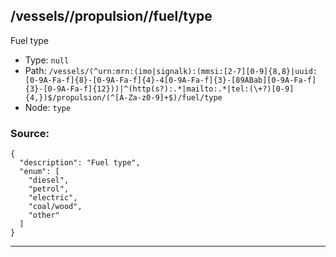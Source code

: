 ## /vessels/<RegExp>/propulsion/<RegExp>/fuel/type

Fuel type

* Type: `null`
* Path: `/vessels/(^urn:mrn:(imo|signalk):(mmsi:[2-7][0-9]{8,8}|uuid:[0-9A-Fa-f]{8}-[0-9A-Fa-f]{4}-4[0-9A-Fa-f]{3}-[89ABab][0-9A-Fa-f]{3}-[0-9A-Fa-f]{12}))|^(http(s?):.*|mailto:.*|tel:(\+?)[0-9]{4,})$/propulsion/(^[A-Za-z0-9]+$)/fuel/type`
* Node: `type`

### Source:
```
{
  "description": "Fuel type",
  "enum": [
    "diesel",
    "petrol",
    "electric",
    "coal/wood",
    "other"
  ]
}
```

---
